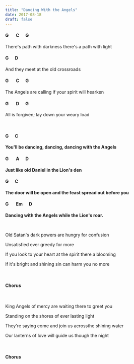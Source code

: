 ```yaml
---
title: "Dancing With the Angels"
date: 2017-08-18
draft: false
---
```


#### G &nbsp;&nbsp;&nbsp;&nbsp;&nbsp; C &nbsp;&nbsp;&nbsp;&nbsp; G
There's path with darkness there's a path with light 
#### G &nbsp;&nbsp;&nbsp;&nbsp; D
And they meet at the old crossroads
#### G &nbsp;&nbsp;&nbsp;&nbsp;&nbsp; C &nbsp;&nbsp;&nbsp;&nbsp; G
The Angels are calling if your spirit will hearken 
#### G &nbsp;&nbsp;&nbsp;&nbsp;&nbsp; D &nbsp;&nbsp;&nbsp;&nbsp; G
All is forgiven; lay down your weary load

<br>

#### G &nbsp;&nbsp;&nbsp;&nbsp; C
**You'll be dancing, dancing, dancing with the Angels**
#### G &nbsp;&nbsp;&nbsp;&nbsp;&nbsp; A &nbsp;&nbsp;&nbsp;&nbsp; D
**Just like old Daniel in the Lion's den**
#### G &nbsp;&nbsp;&nbsp;&nbsp; C 
**The door will be open and the feast spread out before you** 
#### G &nbsp;&nbsp;&nbsp;&nbsp;&nbsp; Em &nbsp;&nbsp;&nbsp;&nbsp; D
**Dancing with the Angels while the Lion's roar.**

<br>

Old Satan's dark powers are hungry for confusion 

Unsatisfied ever greedy for more 

If you look to your heart at the spirit there a blooming

If it's bright and shining sin can harm you no more

<br>

#### Chorus

<br>

King Angels of mercy are waiting there to greet you

Standing on the shores of ever lasting light 

They're saying come and join us acrossthe shining water 

Our lanterns of love will guide us though the night

<br>

#### Chorus

<br>
